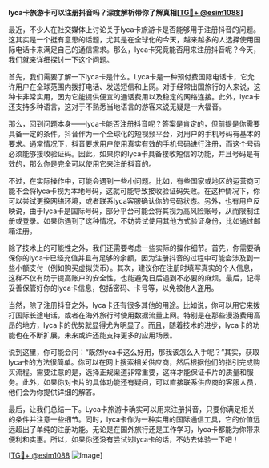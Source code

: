 **lyca卡旅游卡可以注册抖音吗？深度解析带你了解真相[[TG💪+ @esim1088](https://t.me/s/esim1088)]**

最近，不少人在社交媒体上讨论关于lyca卡旅游卡是否能够用于注册抖音的问题。这其实是一个挺有意思的话题，尤其是在全球化的今天，越来越多的人选择使用国际电话卡来满足自己的通信需求。那么，lyca卡究竟能否用来注册抖音呢？今天，我们就来详细探讨一下这个问题。

首先，我们需要了解一下lyca卡是什么。Lyca卡是一种预付费国际电话卡，它允许用户在全球范围内拨打电话、发送短信和上网。对于经常出国旅行的人来说，这种卡非常实用，因为它能提供便宜的通话费用以及稳定的网络连接。此外，lyca卡还支持多种语言，这对于不熟悉当地语言的游客来说无疑是一大福音。

那么，回到问题本身——lyca卡能否注册抖音呢？答案是肯定的，但前提是你需要具备一定的条件。抖音作为一个全球化的短视频平台，对用户的手机号码有基本的要求。通常情况下，抖音要求用户使用真实有效的手机号码进行注册，而这个号码必须能够接收验证码。因此，如果你的lyca卡具备接收短信的功能，并且号码是有效的，那么你是完全可以使用它来注册抖音的。

不过，在实际操作中，可能会遇到一些小问题。比如，有些国家或地区的运营商可能不会将lyca卡视为本地号码，这就可能导致接收验证码失败。在这种情况下，你可以尝试更换网络环境，或者联系lyca客服确认你的号码状态。另外，也有用户反映说，由于lyca卡是国际号码，部分平台可能会将其视为高风险账号，从而限制注册或登录。如果你遇到了这种情况，不妨尝试使用其他方式验证身份，比如通过邮箱注册。

除了技术上的可能性之外，我们还需要考虑一些实际的操作细节。首先，你需要确保你的lyca卡已经充值并且有足够的余额，因为注册抖音的过程中可能会涉及到一些小额支付（例如购买虚拟货币）。其次，建议你在注册时填写真实的个人信息，这样不仅有助于提高账户的安全性，也能避免日后遇到不必要的麻烦。最后，记得妥善保管好你的lyca卡信息，包括密码、卡号等，以免被他人盗用。

当然，除了注册抖音之外，lyca卡还有很多其他的用途。比如说，你可以用它来拨打国际长途电话，或者在海外旅行时使用数据流量上网。特别是在那些漫游费用高昂的地方，lyca卡的优势就显得尤为明显了。而且，随着技术的进步，lyca卡的功能也在不断扩展，未来或许还能支持更多的应用场景。

说到这里，你可能会问：“既然lyca卡这么好用，那我该怎么入手呢？”其实，获取lyca卡的方法很简单。你可以在网上搜索相关供应商，然后根据他们的指引完成购买流程。需要注意的是，选择正规渠道非常重要，这样才能保证卡片的质量和服务。此外，如果你对卡片的具体功能还有疑问，可以直接联系供应商的客服人员，他们会为你提供详细的解答。

最后，让我们总结一下。Lyca卡旅游卡确实可以用来注册抖音，只要你满足相关的条件并注意一些细节。同时，lyca卡作为一种实用的国际通信工具，它的价值远远超出了单纯的注册功能。无论是在国外旅行还是工作学习，lyca卡都能为你带来便利和实惠。所以，如果你还没有尝试过lyca卡的话，不妨去体验一下吧！

[[TG💪+ @esim1088](https://t.me/s/esim1088) ![Image](https://i.postimg.cc/4NQfJmqS/Snipaste-2025-05-13-00-14-12.png)]